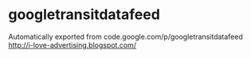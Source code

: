# googletransitdatafeed
Automatically exported from code.google.com/p/googletransitdatafeed
http://i-love-advertising.blogspot.com/
